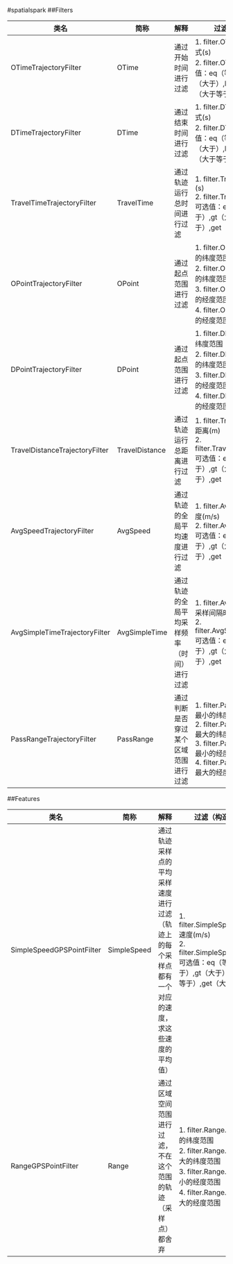 #spatialspark
##Filters
<table style="width:100%;">
    <thead>
        <tr>
            <th>类名</th>
            <th>简称</th>
            <th>解释</th>
            <th>过滤（构造）参数</th>
        </tr>
    </thead>
    <tbody>
        <tr>
            <td>OTimeTrajectoryFilter</td>
            <td>OTime</td>
            <td>通过开始时间进行过滤</td>
            <td>
                1. filter.OTime.time 时间戳格式(s)<br>
                2. filter.OTime.relation 可选值：eq（等于）,lt（小于）,gt（大于）,let（小于等于）,get（大于等于）
            </td>
        </tr>
        <tr>
            <td>DTimeTrajectoryFilter</td>
            <td>DTime</td>
            <td>通过结束时间进行过滤</td>
            <td>
                1. filter.DTime.time 时间戳格式(s)<br>
                2. filter.DTime.relation 可选值：eq（等于）,lt（小于）,gt（大于）,let（小于等于）,get（大于等于）
            </td>
        </tr>
        <tr>
            <td>TravelTimeTrajectoryFilter</td>
            <td>TravelTime</td>
            <td>通过轨迹运行总时间进行过滤</td>
            <td>
                1. filter.TravelTime.time 时间(s)<br>
                2. filter.TravelTime.relation 可选值：eq（等于）,lt（小于）,gt（大于）,let（小于等于）,get（大于等于）
            </td>
        </tr>
        <tr>
            <td>OPointTrajectoryFilter</td>
            <td>OPoint</td>
            <td>通过起点范围进行过滤</td>
            <td>
                1. filter.OPoint.minLat 最小的纬度范围<br/>
                2. filter.OPoint.maxLat 最大的纬度范围<br/>
                3. filter.OPoint.minLng 最小的经度范围<br/>
                4. filter.OPoint.maxLng 最大的经度范围
            </td>
        </tr>
        <tr>
            <td>DPointTrajectoryFilter</td>
            <td>DPoint</td>
            <td>通过起点范围进行过滤</td>
            <td>
                1. filter.DPoint.minLat 最小的纬度范围<br/>
                2. filter.DPoint.maxLat 最大的纬度范围<br/>
                3. filter.DPoint.minLng 最小的经度范围<br/>
                4. filter.DPoint.maxLng 最大的经度范围
            </td>
        </tr>
        <tr>
            <td>TravelDistanceTrajectoryFilter</td>
            <td>TravelDistance</td>
            <td>通过轨迹运行总距离进行过滤</td>
            <td>
                1. filter.TravelDistance.dis 距离(m)<br>
                2. filter.TravelDistance.relation 可选值：eq（等于）,lt（小于）,gt（大于）,let（小于等于）,get（大于等于）
            </td>
        </tr>
        <tr>
            <td>AvgSpeedTrajectoryFilter</td>
            <td>AvgSpeed</td>
            <td>通过轨迹的全局平均速度进行过滤</td>
            <td>
                1. filter.AvgSpeed.speed 速度(m/s)<br>
                2. filter.AvgSpeed.relation 可选值：eq（等于）,lt（小于）,gt（大于）,let（小于等于）,get（大于等于）
            </td>
        </tr>
        <tr>
            <td>AvgSimpleTimeTrajectoryFilter</td>
            <td>AvgSimpleTime</td>
            <td>通过轨迹的全局平均采样频率（时间）进行过滤</td>
            <td>
                1. filter.AvgSimpleTime.time 采样间隔时间(s)<br>
                2. filter.AvgSimpleTime.relation 可选值：eq（等于）,lt（小于）,gt（大于）,let（小于等于）,get（大于等于）
            </td>
        </tr>
        <tr>
            <td>PassRangeTrajectoryFilter</td>
            <td>PassRange</td>
            <td>通过判断是否穿过某个区域范围进行过滤</td>
            <td>
                1. filter.PassRange.minLat 最小的纬度范围<br/>
                2. filter.PassRange.maxLat 最大的纬度范围<br/>
                3. filter.PassRange.minLng 最小的经度范围<br/>
                4. filter.PassRange.maxLng 最大的经度范围
            </td>
        </tr>
    </tbody>
</table>

##Features
<table style="width:100%;">
    <thead>
        <tr>
            <th>类名</th>
            <th>简称</th>
            <th>解释</th>
            <th>过滤（构造）参数</th>
        </tr>
    </thead>
    <tbody>
        <tr>
            <td>SimpleSpeedGPSPointFilter</td>
            <td>SimpleSpeed</td>
            <td>通过轨迹采样点的平均采样速度进行过滤（轨迹上的每个采样点都有一个对应的速度，求这些速度的平均值）</td>
            <td>
                1. filter.SimpleSpeed.speed 速度(m/s)<br>
                2. filter.SimpleSpeed.relation 可选值：eq（等于）,lt（小于）,gt（大于）,let（小于等于）,get（大于等于）
            </td>
        </tr>
        <tr>
            <td>RangeGPSPointFilter</td>
            <td>Range</td>
            <td>通过区域空间范围进行过滤，不在这个范围的轨迹（采样点）都舍弃</td>
            <td>
                1. filter.Range.minLat 最小的纬度范围<br/>
                2. filter.Range.maxLat 最大的纬度范围<br/>
                3. filter.Range.minLng 最小的经度范围<br/>
                4. filter.Range.maxLng 最大的经度范围
            </td>
        </tr>
    </tbody>
</table>
